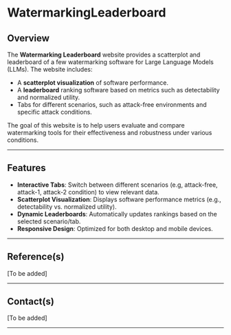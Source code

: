 # WatermarkingLeaderboard

## Overview
The **Watermarking Leaderboard** website provides a scatterplot and leaderboard of a few watermarking software for Large Language Models (LLMs). 
The website includes:
- A **scatterplot visualization** of software performance.
- A **leaderboard** ranking software based on metrics such as detectability and normalized utility.
- Tabs for different scenarios, such as attack-free environments and specific attack conditions.

The goal of this website is to help users evaluate and compare watermarking tools for their effectiveness and robustness under various conditions.

-----------

## Features
- **Interactive Tabs**: Switch between different scenarios (e.g, attack-free, attack-1, attack-2 condition) to view relevant data.
- **Scatterplot Visualization**: Displays software performance metrics (e.g., detectability vs. normalized utility).
- **Dynamic Leaderboards**: Automatically updates rankings based on the selected scenario/tab.
- **Responsive Design**: Optimized for both desktop and mobile devices.

-----------

## Reference(s)
[To be added]

-----------

## Contact(s)
[To be added]

-----------